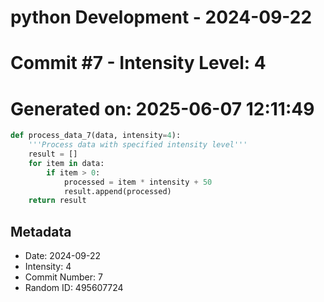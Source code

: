 ﻿# python Development - 2024-09-22
# Commit #7 - Intensity Level: 4
# Generated on: 2025-06-07 12:11:49
```python
def process_data_7(data, intensity=4):
    '''Process data with specified intensity level'''
    result = []
    for item in data:
        if item > 0:
            processed = item * intensity + 50
            result.append(processed)
    return result
```
## Metadata
- Date: 2024-09-22
- Intensity: 4
- Commit Number: 7
- Random ID: 495607724
